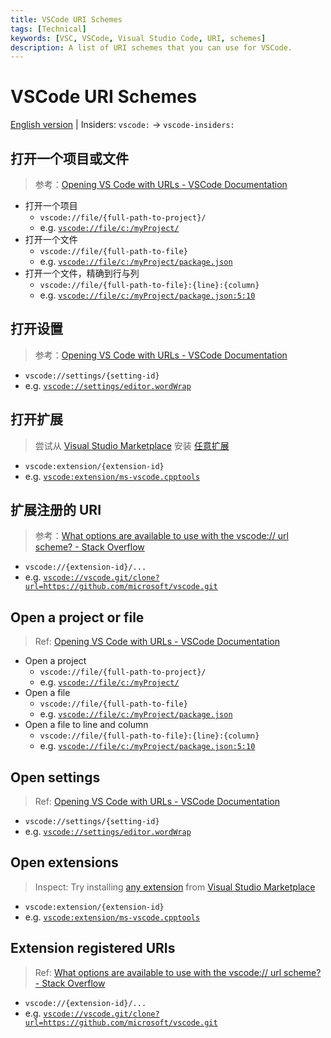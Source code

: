 ```yaml
---
title: VSCode URI Schemes
tags: [Technical]
keywords: [VSC, VSCode, Visual Studio Code, URI, schemes]
description: A list of URI schemes that you can use for VSCode.
---
```


# VSCode URI Schemes

[English version](#open-a-project-or-file) | Insiders: `vscode:` -> `vscode-insiders:`

## 打开一个项目或文件

> 参考：[Opening VS Code with URLs - VSCode Documentation](https://code.visualstudio.com/docs/editor/command-line#_opening-vs-code-with-urls)

- 打开一个项目
    - `vscode://file/{full-path-to-project}/`
    - e.g. [`vscode://file/c:/myProject/`](vscode://file/c:/myProject/)
- 打开一个文件
    - `vscode://file/{full-path-to-file}`
    - e.g. [`vscode://file/c:/myProject/package.json`](vscode://file/c:/myProject/package.json)
- 打开一个文件，精确到行与列
    - `vscode://file/{full-path-to-file}:{line}:{column}`
    - e.g. [`vscode://file/c:/myProject/package.json:5:10`](vscode://file/c:/myProject/package.json:5:10)

## 打开设置

> 参考：[Opening VS Code with URLs - VSCode Documentation](https://code.visualstudio.com/docs/editor/command-line#_opening-vs-code-with-urls)

- `vscode://settings/{setting-id}`
- e.g. [`vscode://settings/editor.wordWrap`](vscode://settings/editor.wordWrap)

## 打开扩展

> 尝试从 [Visual Studio Marketplace](https://marketplace.visualstudio.com/) 安装 [任意扩展](https://marketplace.visualstudio.com/items?itemName=ms-vscode.cpptools)

- `vscode:extension/{extension-id}`
- e.g. [`vscode:extension/ms-vscode.cpptools`](vscode:extension/ms-vscode.cpptools)

## 扩展注册的 URI

> 参考：[What options are available to use with the vscode:// url scheme? - Stack Overflow](https://stackoverflow.com/q/67491505/16468609)

- `vscode://{extension-id}/...`
- e.g. [`vscode://vscode.git/clone?url=https://github.com/microsoft/vscode.git`](vscode://vscode.git/clone?url=https://github.com/microsoft/vscode.git)

## Open a project or file

> Ref: [Opening VS Code with URLs - VSCode Documentation](https://code.visualstudio.com/docs/editor/command-line#_opening-vs-code-with-urls)

- Open a project
    - `vscode://file/{full-path-to-project}/`
    - e.g. [`vscode://file/c:/myProject/`](vscode://file/c:/myProject/)
- Open a file
    - `vscode://file/{full-path-to-file}`
    - e.g. [`vscode://file/c:/myProject/package.json`](vscode://file/c:/myProject/package.json)
- Open a file to line and column
    - `vscode://file/{full-path-to-file}:{line}:{column}`
    - e.g. [`vscode://file/c:/myProject/package.json:5:10`](vscode://file/c:/myProject/package.json:5:10)

## Open settings

> Ref: [Opening VS Code with URLs - VSCode Documentation](https://code.visualstudio.com/docs/editor/command-line#_opening-vs-code-with-urls)

- `vscode://settings/{setting-id}`
- e.g. [`vscode://settings/editor.wordWrap`](vscode://settings/editor.wordWrap)

## Open extensions

> Inspect: Try installing [any extension](https://marketplace.visualstudio.com/items?itemName=ms-vscode.cpptools) from [Visual Studio Marketplace](https://marketplace.visualstudio.com/)

- `vscode:extension/{extension-id}`
- e.g. [`vscode:extension/ms-vscode.cpptools`](vscode:extension/ms-vscode.cpptools)

## Extension registered URIs

> Ref: [What options are available to use with the vscode:// url scheme? - Stack Overflow](https://stackoverflow.com/q/67491505/16468609)

- `vscode://{extension-id}/...`
- e.g. [`vscode://vscode.git/clone?url=https://github.com/microsoft/vscode.git`](vscode://vscode.git/clone?url=https://github.com/microsoft/vscode.git)
